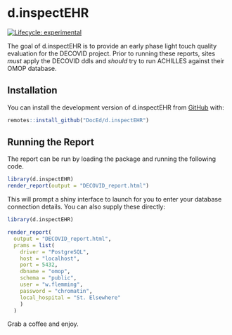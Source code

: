 
<!-- README.md is generated from README.Rmd. Please edit that file -->

# d.inspectEHR

<!-- badges: start -->

[![Lifecycle:
experimental](https://img.shields.io/badge/lifecycle-experimental-orange.svg)](https://www.tidyverse.org/lifecycle/#experimental)
<!-- badges: end -->

The goal of d.inspectEHR is to provide an early phase light touch
quality evaluation for the DECOVID project. Prior to running these
reports, sites *must* apply the DECOVID ddls and *should* try to run
ACHILLES against their OMOP database.

## Installation

You can install the development version of d.inspectEHR from
[GitHub](https://www.github.com/DocEd/dinspectEHR) with:

``` r
remotes::install_github("DocEd/d.inspectEHR")
```

## Running the Report

The report can be run by loading the package and running the following
code.

``` r
library(d.inspectEHR)
render_report(output = "DECOVID_report.html")
```

This will prompt a shiny interface to launch for you to enter your
database connection details. You can also supply these directly:

``` r
library(d.inspectEHR)

render_report(
  output = "DECOVID_report.html",
  prams = list(
    driver = "PostgreSQL",
    host = "localhost",
    port = 5432,
    dbname = "omop",
    schema = "public",
    user = "w.flemming",
    password = "chromatin",
    local_hospital = "St. Elsewhere"
    )
  )
```

Grab a coffee and enjoy.

